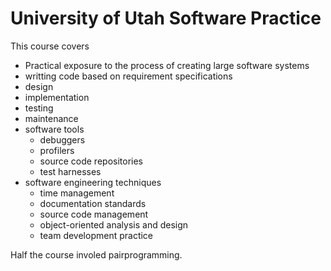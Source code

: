 # University of Utah Software Practice

This course covers
- Practical exposure to the process of creating large software systems
- writting code based on requirement specifications 
- design
- implementation
- testing
- maintenance
- software tools 
    - debuggers
    - profilers
    - source code repositories
    - test harnesses
- software engineering techniques 
    - time management
    - documentation standards
    - source code management 
    - object-oriented analysis and design
    - team development practice
    
 Half the course involed pairprogramming.
